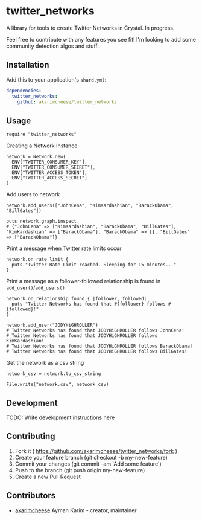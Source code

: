 # twitter_networks

A library for tools to create Twitter Networks in Crystal. In progress. 

Feel free to contribute with any features you see fit! I'm looking to 
add some community detection algos and stuff.

## Installation

Add this to your application's `shard.yml`:

```yaml
dependencies:
  twitter_networks:
    github: akarimcheese/twitter_networks
```

## Usage

```crystal
require "twitter_networks"
```

Creating a Network Instance

```crystal
network = Network.new(
  ENV["TWITTER_CONSUMER_KEY"], 
  ENV["TWITTER_CONSUMER_SECRET"], 
  ENV["TWITTER_ACCESS_TOKEN"],
  ENV["TWITTER_ACCESS_SECRET"]
)
```

Add users to network

```crystal
network.add_users(["JohnCena", "KimKardashian", "BarackObama", "BillGates"])

puts network.graph.inspect
# {"JohnCena" => ["KimKardashian", "BarackObama", "BillGates"], "KimKardashian" => ["BarackObama"], "BarackObama" => [], "BillGates" => ["BarackObama"]}
```

Print a message when Twitter rate limits occur

```crystal
network.on_rate_limit {
  puts "Twitter Rate Limit reached. Sleeping for 15 minutes..."
}
```

Print a message as a follower-followed relationship is found in `add_user()`/`add_users()`

```crystal
network.on_relationship_found { |follower, followed|
  puts "Twitter Networks has found that #{follower} follows #{followed}!"
}

network.add_user("JODYHiGHROLLER")
# Twitter Networks has found that JODYHiGHROLLER follows JohnCena!
# Twitter Networks has found that JODYHiGHROLLER follows KimKardashian!
# Twitter Networks has found that JODYHiGHROLLER follows BarackObama!
# Twitter Networks has found that JODYHiGHROLLER follows BillGates!
```

Get the network as a csv string

```crystal
network_csv = network.to_csv_string

File.write("network.csv", network_csv)
```



## Development

TODO: Write development instructions here

## Contributing

1. Fork it ( https://github.com/akarimcheese/twitter_networks/fork )
2. Create your feature branch (git checkout -b my-new-feature)
3. Commit your changes (git commit -am 'Add some feature')
4. Push to the branch (git push origin my-new-feature)
5. Create a new Pull Request

## Contributors

- [akarimcheese](https://github.com/akarimcheese) Ayman Karim - creator, maintainer

